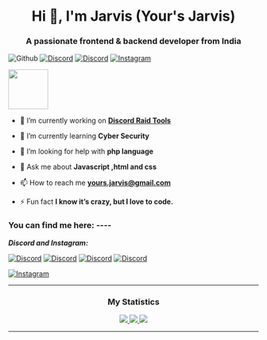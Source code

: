 <h1 align="center">Hi 👋, I'm Jarvis (Your's Jarvis)</h1>
<h3 align="center">A passionate frontend & backend developer from India</h3>

![Github](https://komarev.com/ghpvc/?username=Yours-Jarvis&color=blueviolet)
[![Discord](https://img.shields.io/discord/563087855342190639?label=Discord)](https://discord.gg/kVKz4utJ9G)
[![Discord](https://img.shields.io/badge/Discord-Server-orange)](https://discord.gg/kVKz4utJ9G)
[![Instagram](https://img.shields.io/badge/Instagram-Your's_Jarvis-ff0000)](https://www.instagram.com/_alpesh_01_x_yj/)
    
<a href="https://discord.com/users/899961311771897877">
<img height="80px" src="https://discord.c99.nl/widget/theme-2/899961311771897877.png" />
</a>

- 🔭 I’m currently working on **[Discord Raid Tools](https://github.com/Yours-Jarvis/Jarvis-Raid-Tool-Web-Beta)**

- 🌱 I’m currently learning **Cyber Security**

- 🤝 I’m looking for help with **php language**

- 💬 Ask me about **Javascript ,html and css**

- 📫 How to reach me **yours.jarvis@gmail.com**

- ⚡ Fun fact **I know it’s crazy, but I love to code.**

<h3 align="left">You can find me here: ----</h3>

***Discord and Instagram:***

[![Discord](https://img.shields.io/badge/Discord-Add_to_Jarvis-blueviolet)](https://discord.com/users/899961311771897877)
[![Discord](https://img.shields.io/badge/Discord-Server_1-brightgreen)](https://discord.gg/kVKz4utJ9G)
[![Discord](https://img.shields.io/badge/Discord-Server_2-brightgreen)](https://discord.gg/qeQ3VStAQ6)
[![Discord](https://img.shields.io/badge/Discord-Server_3-brightgreen)](https://discord.gg/RrABUqmDUF)

[![Instagram](https://img.shields.io/badge/Instagram-Your's_Jarvis-ff0000)](https://www.instagram.com/_alpesh_01_x_yj/)

----

<h3 align="center">My Statistics</h3>

<p align="center">
    <a href="https://github.com/Yours-Jarvis/">
        <img src="https://github-readme-stats.vercel.app/api?username=Yours-Jarvis&hide=issues,prs&count_private=true&show_owner=true&show_icons=true&bg_color=0d1117&title_color=ffffff&text_color=ffffff&icon_color=00ff99&hide_border=true/" />
    </a>
    <a href="https://github.com/Yours-Jarvis/">
        <img src="https://github-readme-stats.vercel.app/api/top-langs/?username=Yours-Jarvis&layout=compact&count_private=true&langs_count=8&card_width=445&bg_color=0d1117&title_color=ffffff&text_color=ffffff&icon_color=00ff99&hide_border=true/" />
    </a>
    <a href="https://github.com/Yours-Jarvis/">
        <img src="https://github-readme-streak-stats.herokuapp.com?user=Yours-Jarvis&hide_border=true&background=0D1117&currStreakLabel=FFFFFF&sideLabels=FFFFFF&currStreakNum=FFFFFF&dates=FFFFFF&sideNums=FFFFFF&fire=00ff99&ring=00ff99&stroke=FFFFFFFF)](https://git.io/streak-stats" />
    </a>
<!--    <a href="https://github.com/Yours-Jarvis"><img alt="Activity Graph" src="https://activity-graph.herokuapp.com/graph?username=Yours-Jarvis&bg_color=0D1117&color=ffffff&line=00ff99&point=ffffff&area=true&hide_border=true" />
    </a> -->
</p>

-----
